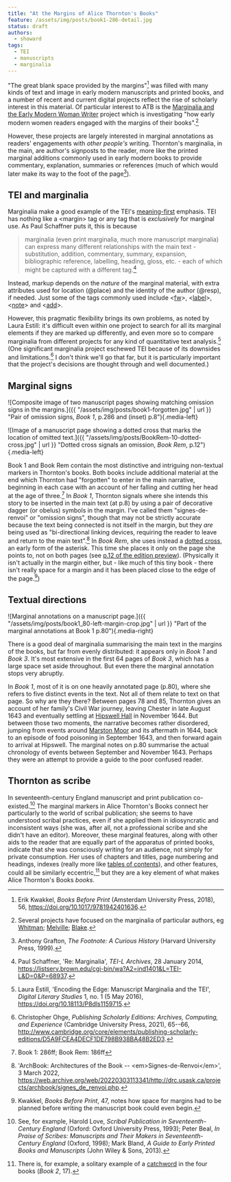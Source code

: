 ```yaml
---
title: "At the Margins of Alice Thornton's Books"
feature: /assets/img/posts/book1-286-detail.jpg
status: draft
authors:
  - showard
tags:
  - TEI
  - manuscripts
  - marginalia
---
```



"The great blank space provided by the margins"[^1] was filled with
many kinds of text and image in early modern manuscripts and printed
books, and a number of recent and current digital projects reflect the
rise of scholarly interest in this material. Of particular interest to
ATB is the [Marginalia and the Early Modern Woman
Writer](https://cems.anu.edu.au/marginalia-and-the-early-modern-woman-writer-1530-1660/)
project which is investigating "how early modern women readers engaged
with the margins of their books".[^2]

However, these projects are largely interested in marginal annotations
as readers' engagements with *other people's* writing. Thornton's
marginalia, in the main, are author's signposts to the reader, more
like the printed marginal additions commonly used in early modern books
to provide commentary, explanation, summaries or references (much of
which would later make its way to the foot of the page[^3]).

## TEI and marginalia

Marginalia make a good example of the TEI's
[meaning-first](https://thornton.kdl.kcl.ac.uk/posts/blog/2022-08-25-encoding-alice-thorntons-books/)
emphasis. TEI has nothing like a &lt;margin&gt; tag or any tag that is
*exclusively* for marginal use. As Paul Schaffner puts it, this is
because

> marginalia (even print marginalia, much more manuscript marginalia)
> can express many different relationships with the main text - substitution, 
> addition, commentary, summary, expansion, bibliographic
> reference, labelling, heading, gloss, etc. - each of which might be
> captured with a different tag.[^4]

Instead, markup depends on the *nature* of the marginal
material, with extra attributes used for location (@place) and the
identity of the author (@resp), if needed. Just some of the tags
commonly used include
&lt;[fw](https://tei-c.org/release/doc/tei-p5-doc/en/html/ref-fw.html)&gt;,
&lt;[label](https://tei-c.org/release/doc/tei-p5-doc/en/html/ref-label.html)&gt;,
&lt;[note](https://tei-c.org/release/doc/tei-p5-doc/en/html/ref-note.html)&gt;
and
&lt;[add](https://tei-c.org/release/doc/tei-p5-doc/en/html/ref-add.html)&gt;.

However, this pragmatic flexibility brings its own problems, as noted by
Laura Estill: it's difficult even within one project to search for all
its marginal elements if they are marked up differently, and even more
so to compare marginalia from different projects for any kind of
quantitative text analysis.[^5] (One significant marginalia project
eschewed TEI because of its downsides and limitations.[^6] I don't
think we'll go that far, but it is particularly important that the
project's decisions are thought through and well documented.)


## Marginal signs

![Composite image of two manuscript pages showing matching omission signs in the margins.]({{ "/assets/img/posts/book1-forgotten.jpg" | url }} "Pair of omission signs, *Book 1*, p.286 and (inset) p.8"){.media-left}

![Image of a manuscript page showing a dotted cross that marks the location of omitted text.]({{ "/assets/img/posts/BookRem-10-dotted-cross.jpg" | url }} "Dotted cross signals an omission, *Book Rem*, p.12"){.media-left}

Book 1 and Book Rem contain the most distinctive and intriguing
non-textual markers in Thornton's books. Both books include additional
material at the end which Thornton had "forgotten" to enter in the
main narrative, beginning in each case with an account of her falling
and cutting her head at the age of three.[^7] In *Book 1*, Thornton
signals where she intends this story to be inserted in the main text (at
p.8) by using a pair of decorative dagger (or obelus) symbols in the margin. I've called them "signes-de-renvoi" or "omission signs", though
that may not be strictly accurate because the text being connected is
not itself in the margin, but they *are* being used as
"bi-directional linking devices, requiring the reader to leave and
return to the main text".[^8] In *Book Rem*, she uses instead a [dotted
cross](http://www.medievalcodes.ca/2014/08/asterisks-in-middle-ages.html), an early form of the asterisk. This time she places it only on the page she
points to, not on both pages (see [p.12 of the edition preview](https://thornton.kdl.kcl.ac.uk/books/viewer/?&p0.lo=p.12)). (Physically it isn't actually in the margin either, but - like much of this tiny book -
there isn't really space for a margin and it has been placed
close to the edge of the page.[^9])

## Textual directions

![Marginal annotations on a manuscript page.]({{ "/assets/img/posts/book1_80-left-margin-crop.jpg" | url }} "Part of the marginal annotations at Book 1 p.80"){.media-right}

There is a good deal of marginalia summarising the main text in the
margins of the books, but far from evenly distributed: it appears only
in *Book 1* and *Book 3*. It's most extensive in the first 64 pages of
*Book 3*, which has a large space set aside throughout. But even there
the marginal annotation stops very abruptly.

In *Book 1*, most of it is on one heavily annotated page (p.80), where
she refers to five distinct events in the text. Not all of them relate
to text on that page. So why are they there? Between pages 78 and 85,
Thornton gives an account of her family's Civil War journey, leaving
Chester in late August 1643 and eventually settling at [Hipswell
Hall](https://historicengland.org.uk/listing/the-list/list-entry/1179639)
in November 1644. But between those two moments, the narrative becomes
rather disordered, jumping from events around [Marston
Moor](http://bcw-project.org/military/english-civil-war/northern-england/battle-of-marston-moor)
and its aftermath in 1644, back to an episode of food poisoning in
September 1643, and then forward again to arrival at Hipswell. The
marginal notes on p.80 summarise the actual chronology of events between
September and November 1643. Perhaps they were an attempt to provide a
guide to the poor confused reader.

## Thornton as scribe

In seventeenth-century England manuscript and print publication
co-existed.[^10] The marginal markers in Alice Thornton's Books connect
her particularly to the world of scribal publication; she seems to have
understood scribal practices, even if she applied them in idiosyncratic
and inconsistent ways (she was, after all, not a professional scribe and
she didn't have an editor). Moreover, these marginal features, along
with other aids to the reader that are equally part of the apparatus of
printed books, indicate that she was consciously writing for an
audience, not simply for private consumption. Her uses of chapters and
titles, page numbering and headings, indexes (really more like [tables
of
contents](https://drc.usask.ca/projects/archbook/tableofcontents.php)),
and other features, could all be similarly eccentric,[^11] but they are
a key element of what makes Alice Thornton's Books *books*.



[^1]: Erik Kwakkel, *Books Before Print* (Amsterdam University Press,
    2018), 56, https://doi.org/10.1017/9781942401636.

[^2]: Several projects have focused on the marginalia of particular
    authors, eg [Whitman](https://whitmanarchive.org/manuscripts/marginalia/introduction.html);
    [Melville](https://melvillesmarginalia.org/);
    [Blake](https://blog.blakearchive.org/?s=marginalia).

[^3]: Anthony Grafton, *The Footnote: A Curious History* (Harvard
    University Press, 1999).

[^4]: Paul Schaffner, 'Re: Marginalia', *TEI-L Archives*, 28 January
    2014,
    https://listserv.brown.edu/cgi-bin/wa?A2=ind1401&L=TEI-L&D=0&P=68937.

[^5]: Laura Estill, 'Encoding the Edge: Manuscript Marginalia and the
    TEI', *Digital Literary Studies* 1, no. 1 (5 May 2016),
    https://doi.org/10.18113/P8dls1159715.

[^6]: Christopher Ohge, *Publishing Scholarly Editions: Archives,
    Computing, and Experience* (Cambridge University Press, 2021),
    65--66, http://www.cambridge.org/core/elements/publishing-scholarly-editions/D5A9FCEA4DECF1DE798B938BA48B2ED3.

[^7]: Book 1: 286ff; Book Rem: 186ff

[^8]: 'ArchBook: Architectures of the Book --
    &lt;em&gt;Signes-de-Renvoi&lt;/em&gt;', 3 March 2022, https://web.archive.org/web/20220303113341/http://drc.usask.ca/projects/archbook/signes_de_renvoi.php.

[^9]: Kwakkel, *Books Before Print*, 47, notes how space for margins had
    to be planned before writing the manuscript book could even begin.

[^10]: See, for example, Harold Love, *Scribal Publication in
    Seventeenth-Century England* (Oxford: Oxford University Press,
    1993);
    Peter Beal, *In Praise of Scribes: Manuscripts and Their Makers in
    Seventeenth-Century England* (Oxford, 1998); Mark Bland, *A Guide to
    Early Printed Books and Manuscripts* (John Wiley & Sons, 2013).

[^11]: There is, for example, a solitary example of a
    [catchword](https://en.wikipedia.org/wiki/Catchword) in the four
    books (*Book 2*, 17).
